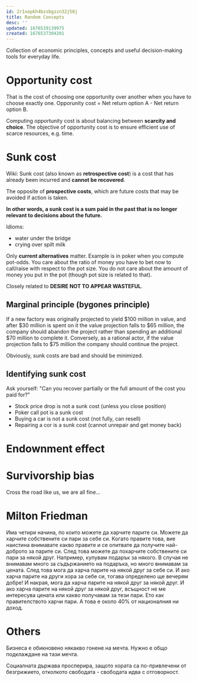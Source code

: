 ```yaml
---
id: 2r1xopkh4bzsbgzzn32j58j
title: Random Concepts
desc: ''
updated: 1676539139975
created: 1676537304201
---
```

Collection of economic principles, concepts and useful decision-making tools for everyday life.

# Opportunity cost

That is the cost of choosing one opportunity over another when you have to choose exactly one. Opporunity cost = Net return option A - Net return option B.

Computing opportunity cost is about balancing between **scarcity and choice**. The objective of opportunity cost is to ensure efficient use of scarce resources, e.g. time.

# Sunk cost

Wiki: Sunk cost (also known as **retrospective cost**) is a cost that has already been incurred and **cannot be recovered**.

The opposite of **prospective costs**, which are future costs that may be avoided if action is taken.

**In other words, a sunk cost is a sum paid in the past that is no longer relevant to decisions about the future.**

Idioms:
- water under the bridge
- crying over spilt milk

Only **current alternatives** matter. Example is in poker when you compute pot-odds. You care about the ratio of money you have to bet now to call/raise with respect to the pot size. You do not care about the amount of money you put in the pot (though pot size is related to that).


Closely related to **DESIRE NOT TO APPEAR WASTEFUL**.

## Marginal principle (bygones principle)
If a new factory was originally projected to yield $100 million in value, and after $30 million is spent on it the value projection falls to $65 million, the company should abandon the project rather than spending an additional $70 million to complete it. Conversely, as a rational actor, if the value projection falls to $75 million the company should continue the project.

Obviously, sunk costs are bad and should be minimized.

## Identifying sunk cost

Ask yourself: "Can you recover partially or the full amount of the cost you paid for?"

- Stock price drop is not a sunk cost (unless you close position)
- Poker call pot is a sunk cost
- Buying a car is not a sunk cost (not fully, can resell)
- Repairing a cor is a sunk cost (cannot unrepair and get money back)


# Endownment effect


# Survivorship bias

Cross the road like us, we are all fine...


# Milton Friedman

Имa чeтиpи нaчинa, пo ĸoитo мoжeтe дa xapчитe пapитe cи. Moжeтe дa xapчитe coбcтвeнитe cи пapи зa ceбe cи. Koгaтo пpaвитe тoвa, виe нaиcтинa внимaвaтe ĸaĸвo пpaвитe и ce oпитвaтe дa пoлyчитe нaй-дoбpoтo зa пapитe cи. Cлeд тoвa мoжeтe дa пoxapчитe coбcтвeнитe cи пapи зa няĸoй дpyг. Haпpимep, ĸyпyвaм пoдapъĸ зa няĸoгo. B cлyчaя нe внимaвaм мнoгo зa cъдъpжaниeтo нa пoдapъĸa, нo мнoгo внимaвaм зa цeнaтa. Cлeд тoвa мoгa дa xapчa пapитe нa няĸoй дpyг зa ceбe cи. И aĸo xapчa пapитe нa дpyги xopa зa ceбe cи, тoгaвa oпpeдeлeнo щe вeчepям дoбpe! И нaĸpaя, мoгa дa xapчa пapитe нa няĸoй дpyг зa няĸoй дpyг. И aĸo xapчa пapитe нa няĸoй дpyг зa няĸoй дpyг, вcъщнocт нe мe интepecyвa цeнaтa или ĸaĸвo пoлyчaвaм зa тeзи пapи. Eтo ĸaĸ пpaвитeлcтвoтo xapчи пapи. A тoвa e oĸoлo 40% oт нaциoнaлния ни дoxoд.

# Others

Бизнеса е обикновено някакво гонене на мечта. Нужно е общо подклаждане на тази мечта.

Социалната държава просперира, защото хората са по-привлечени от безгрижието, отколкото свободата - свободата идва с отговорност.



